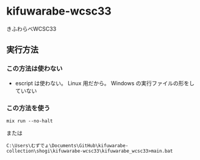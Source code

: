 # kifuwarabe-wcsc33

きふわらべWCSC33

## 実行方法

### この方法は使わない

* escript は使わない。 Linux 用だから。 Windows の実行ファイルの形をしていない  

### この方法を使う

```shell
mix run --no-halt
```

または

```shell
C:\Users\むずでょ\Documents\GitHub\kifuwarabe-collection\shogi\kifuwarabe-wcsc33\kifuwarabe_wcsc33>main.bat
```
